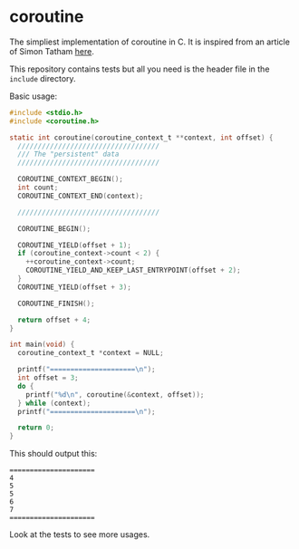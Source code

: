# coroutine

The simpliest implementation of coroutine in C.
It is inspired from an article of Simon Tatham [here](https://www.chiark.greenend.org.uk/~sgtatham/coroutines.html).

This repository contains tests but all you need is the header file in the `include` directory.


Basic usage:
```C
#include <stdio.h>
#include <coroutine.h>

static int coroutine(coroutine_context_t **context, int offset) {
  ///////////////////////////////////
  /// The "persistent" data
  ///////////////////////////////////

  COROUTINE_CONTEXT_BEGIN();
  int count;
  COROUTINE_CONTEXT_END(context);

  ///////////////////////////////////

  COROUTINE_BEGIN();

  COROUTINE_YIELD(offset + 1);
  if (coroutine_context->count < 2) {
    ++coroutine_context->count;
    COROUTINE_YIELD_AND_KEEP_LAST_ENTRYPOINT(offset + 2);
  }
  COROUTINE_YIELD(offset + 3);

  COROUTINE_FINISH();

  return offset + 4;
}

int main(void) {
  coroutine_context_t *context = NULL;

  printf("=====================\n");
  int offset = 3;
  do {
  	printf("%d\n", coroutine(&context, offset));
  } while (context);
  printf("=====================\n");

  return 0;
}

```

This should output this:
```
=====================
4
5
5
6
7
=====================
````

Look at the tests to see more usages.